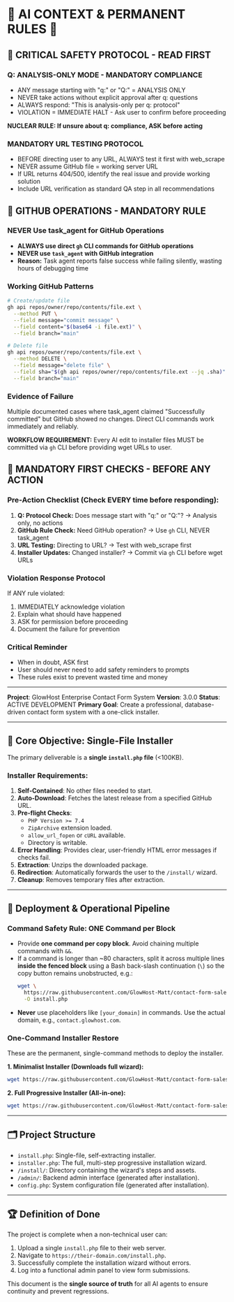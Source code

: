 # 🚨 AI CONTEXT & PERMANENT RULES 🚨

## 🚨 CRITICAL SAFETY PROTOCOL - READ FIRST

### Q: ANALYSIS-ONLY MODE - MANDATORY COMPLIANCE
- ANY message starting with "q:" or "Q:" = ANALYSIS ONLY
- NEVER take actions without explicit approval after q: questions
- ALWAYS respond: "This is analysis-only per q: protocol"
- VIOLATION = IMMEDIATE HALT - Ask user to confirm before proceeding

**NUCLEAR RULE: If unsure about q: compliance, ASK before acting**

### MANDATORY URL TESTING PROTOCOL
- BEFORE directing user to any URL, ALWAYS test it first with web_scrape
- NEVER assume GitHub file = working server URL
- If URL returns 404/500, identify the real issue and provide working solution
- Include URL verification as standard QA step in all recommendations

## 🚨 GITHUB OPERATIONS - MANDATORY RULE

### **NEVER Use task_agent for GitHub Operations**
- **ALWAYS use direct `gh` CLI commands for GitHub operations**
- **NEVER use `task_agent` with GitHub integration**
- **Reason:** Task agent reports false success while failing silently, wasting hours of debugging time

### **Working GitHub Patterns**
```bash
# Create/update file
gh api repos/owner/repo/contents/file.ext \
  --method PUT \
  --field message="commit message" \
  --field content="$(base64 -i file.ext)" \
  --field branch="main"

# Delete file
gh api repos/owner/repo/contents/file.ext \
  --method DELETE \
  --field message="delete file" \
  --field sha="$(gh api repos/owner/repo/contents/file.ext --jq .sha)" \
  --field branch="main"
```

### **Evidence of Failure**
Multiple documented cases where task_agent claimed "Successfully committed" but GitHub showed no changes. Direct CLI commands work immediately and reliably.

**WORKFLOW REQUIREMENT:** Every AI edit to installer files MUST be committed via `gh` CLI before providing wget URLs to user.

## 🚨 MANDATORY FIRST CHECKS - BEFORE ANY ACTION

### **Pre-Action Checklist** (Check EVERY time before responding):
1. **Q: Protocol Check:** Does message start with "q:" or "Q:"? → Analysis only, no actions
2. **GitHub Rule Check:** Need GitHub operation? → Use `gh` CLI, NEVER task_agent
3. **URL Testing:** Directing to URL? → Test with web_scrape first
4. **Installer Updates:** Changed installer? → Commit via `gh` CLI before wget URLs

### **Violation Response Protocol**
If ANY rule violated:
1. IMMEDIATELY acknowledge violation
2. Explain what should have happened
3. ASK for permission before proceeding
4. Document the failure for prevention

### **Critical Reminder**
- When in doubt, ASK first
- User should never need to add safety reminders to prompts
- These rules exist to prevent wasted time and money

---

**Project**: GlowHost Enterprise Contact Form System
**Version**: 3.0.0
**Status**: ACTIVE DEVELOPMENT
**Primary Goal**: Create a professional, database-driven contact form system with a one-click installer.

---

## 🎯 Core Objective: Single-File Installer

The primary deliverable is a **single `install.php` file** (<100KB).

### Installer Requirements:
1. **Self-Contained**: No other files needed to start.
2. **Auto-Download**: Fetches the latest release from a specified GitHub URL.
3. **Pre-flight Checks**:
    - `PHP Version >= 7.4`
    - `ZipArchive` extension loaded.
    - `allow_url_fopen` or `cURL` available.
    - Directory is writable.
4. **Error Handling**: Provides clear, user-friendly HTML error messages if checks fail.
5. **Extraction**: Unzips the downloaded package.
6. **Redirection**: Automatically forwards the user to the `/install/` wizard.
7. **Cleanup**: Removes temporary files after extraction.

---

## 🔧 Deployment & Operational Pipeline

### Command Safety Rule: ONE Command per Block
- Provide **one command per copy block**. Avoid chaining multiple commands with `&&`.
- If a command is longer than ~80 characters, split it across multiple lines **inside the fenced block** using a Bash back-slash continuation (`\`) so the copy button remains unobstructed, e.g.:
    ```bash
    wget \
      https://raw.githubusercontent.com/GlowHost-Matt/contact-form-sales/main/install.php \
      -O install.php
    ```
- **Never** use placeholders like `[your_domain]` in commands. Use the actual domain, e.g., `contact.glowhost.com`.

### One-Command Installer Restore
These are the permanent, single-command methods to deploy the installer.

**1. Minimalist Installer (Downloads full wizard):**
```bash
wget https://raw.githubusercontent.com/GlowHost-Matt/contact-form-sales/main/install.php -O install.php
```

**2. Full Progressive Installer (All-in-one):**
```bash
wget https://raw.githubusercontent.com/GlowHost-Matt/contact-form-sales/main/installer.php -O installer.php
```

---

## 🗂️ Project Structure

- `install.php`: Single-file, self-extracting installer.
- `installer.php`: The full, multi-step progressive installation wizard.
- `/install/`: Directory containing the wizard's steps and assets.
- `/admin/`: Backend admin interface (generated after installation).
- `config.php`: System configuration file (generated after installation).

---

## 🏆 Definition of Done

The project is complete when a non-technical user can:
1. Upload a single `install.php` file to their web server.
2. Navigate to `https://their-domain.com/install.php`.
3. Successfully complete the installation wizard without errors.
4. Log into a functional admin panel to view form submissions.

This document is the **single source of truth** for all AI agents to ensure continuity and prevent regressions.
